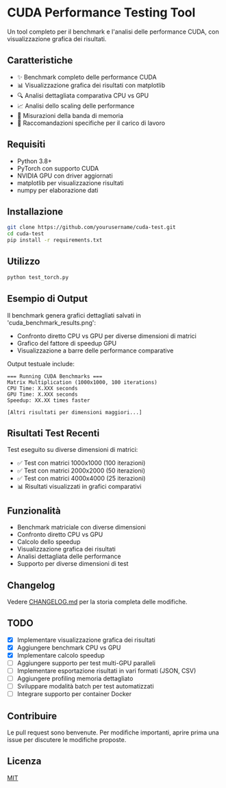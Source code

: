 # CUDA Performance Testing Tool

Un tool completo per il benchmark e l'analisi delle performance CUDA, con visualizzazione grafica dei risultati.

## Caratteristiche

- ✨ Benchmark completo delle performance CUDA
- 📊 Visualizzazione grafica dei risultati con matplotlib
- 🔍 Analisi dettagliata comparativa CPU vs GPU
- 📈 Analisi dello scaling delle performance
- 💾 Misurazioni della banda di memoria
- 🎯 Raccomandazioni specifiche per il carico di lavoro

## Requisiti

- Python 3.8+
- PyTorch con supporto CUDA
- NVIDIA GPU con driver aggiornati
- matplotlib per visualizzazione risultati
- numpy per elaborazione dati

## Installazione

```bash
git clone https://github.com/yourusername/cuda-test.git
cd cuda-test
pip install -r requirements.txt
```

## Utilizzo

```bash
python test_torch.py
```

## Esempio di Output

Il benchmark genera grafici dettagliati salvati in 'cuda_benchmark_results.png':
- Confronto diretto CPU vs GPU per diverse dimensioni di matrici
- Grafico del fattore di speedup GPU
- Visualizzazione a barre delle performance comparative

Output testuale include:
```
=== Running CUDA Benchmarks ===
Matrix Multiplication (1000x1000, 100 iterations)
CPU Time: X.XXX seconds
GPU Time: X.XXX seconds
Speedup: XX.XX times faster

[Altri risultati per dimensioni maggiori...]
```

## Risultati Test Recenti

Test eseguito su diverse dimensioni di matrici:

- ✅ Test con matrici 1000x1000 (100 iterazioni)
- ✅ Test con matrici 2000x2000 (50 iterazioni)
- ✅ Test con matrici 4000x4000 (25 iterazioni)
- 📊 Risultati visualizzati in grafici comparativi

## Funzionalità

- Benchmark matriciale con diverse dimensioni
- Confronto diretto CPU vs GPU
- Calcolo dello speedup
- Visualizzazione grafica dei risultati
- Analisi dettagliata delle performance
- Supporto per diverse dimensioni di test

## Changelog

Vedere [CHANGELOG.md](CHANGELOG.md) per la storia completa delle modifiche.

## TODO

- [x] Implementare visualizzazione grafica dei risultati
- [x] Aggiungere benchmark CPU vs GPU
- [x] Implementare calcolo speedup
- [ ] Aggiungere supporto per test multi-GPU paralleli
- [ ] Implementare esportazione risultati in vari formati (JSON, CSV)
- [ ] Aggiungere profiling memoria dettagliato
- [ ] Sviluppare modalità batch per test automatizzati
- [ ] Integrare supporto per container Docker

## Contribuire

Le pull request sono benvenute. Per modifiche importanti, aprire prima una issue per discutere le modifiche proposte.

## Licenza

[MIT](https://choosealicense.com/licenses/mit/)
